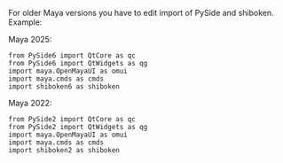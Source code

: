 For older Maya versions you have to edit import of PySide and shiboken.
Example:

Maya 2025:
```
from PySide6 import QtCore as qc
from PySide6 import QtWidgets as qg
import maya.OpenMayaUI as omui
import maya.cmds as cmds
import shiboken6 as shiboken
```

Maya 2022:
```
from PySide2 import QtCore as qc
from PySide2 import QtWidgets as qg
import maya.OpenMayaUI as omui
import maya.cmds as cmds
import shiboken2 as shiboken
```



